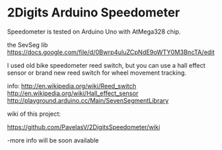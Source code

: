 2Digits Arduino Speedometer 
==================
Speedometer is tested on Arduino Uno with AtMega328 chip.


the SevSeg lib https://docs.google.com/file/d/0Bwrp4uluZCpNdE9oWTY0M3BncTA/edit

I used old bike speedometer reed switch, but you can use a hall effect sensor or brand new reed switch for wheel movement tracking.

info:
http://en.wikipedia.org/wiki/Reed_switch
http://en.wikipedia.org/wiki/Hall_effect_sensor
http://playground.arduino.cc/Main/SevenSegmentLibrary




wiki of this project:

https://github.com/PavelasV/2DigitsSpeedometer/wiki

-more info will be soon available
